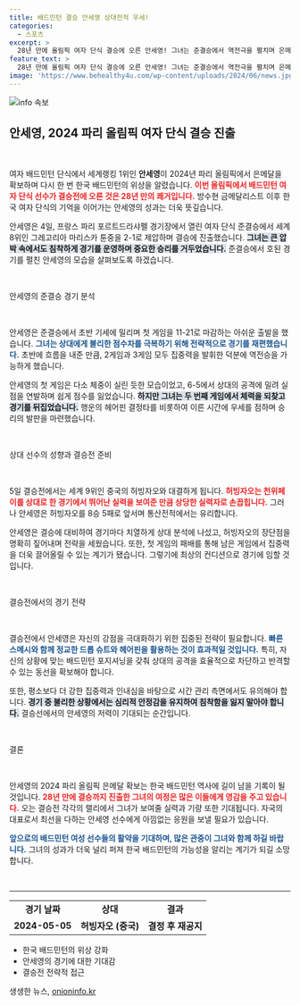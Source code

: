 ```yaml
---
title: 배드민턴 결승 안세영 상대전적 우세!
categories:
  - 스포츠
excerpt: >
  28년 만에 올림픽 여자 단식 결승에 오른 안세영! 그녀는 준결승에서 역전극을 펼치며 은메달 확보. 결승전의 상대는 허빙자오로, 치열한 승부가 예상된다. 클릭해서 자세한 소식을 확인하세요!
feature_text: >
  28년 만에 올림픽 여자 단식 결승에 오른 안세영! 그녀는 준결승에서 역전극을 펼치며 은메달 확보. 결승전의 상대는 허빙자오로, 치열한 승부가 예상된다. 클릭해서 자세한 소식을 확인하세요!
image: 'https://www.behealthy4u.com/wp-content/uploads/2024/06/news.jpg'
---
```


<p><img src="https://www.behealthy4u.com/wp-content/uploads/2024/06/news.jpg" alt="info 속보" /></p>

<h2 data-ke-size="size26">안세영, 2024 파리 올림픽 여자 단식 결승 진출</h2>

<p data-ke-size="size16">&nbsp;</p>

<p>여자 배드민턴 단식에서 세계랭킹 1위인 <b>안세영</b>이 2024년 파리 올림픽에서 은메달을 확보하며 다시 한 번 한국 배드민턴의 위상을 알렸습니다. <b><span style="color: #ee2323;">이번 올림픽에서 배드민턴 여자 단식 선수가 결승전에 오른 것은 28년 만의 쾌거입니다.</span></b> 방수현 금메달리스트 이후 한국 여자 단식의 기억을 이어가는 안세영의 성과는 더욱 뜻깊습니다. </p>

<p>안세영은 4일, 프랑스 파리 포르트드라샤펠 경기장에서 열린 여자 단식 준결승에서 세계 8위인 그레고리아 마리스카 툰중을 2-1로 제압하며 결승에 진출했습니다. <b><span style="background-color: #21538527;">그녀는 큰 압박 속에서도 침착하게 경기를 운영하며 중요한 승리를 거두었습니다.</span></b> 준결승에서 호된 경기를 펼친 안세영의 모습을 살펴보도록 하겠습니다.</p>

<p data-ke-size="size16">&nbsp;</p>

<p>안세영의 준결승 경기 분석 </p>

<p data-ke-size="size16">&nbsp;</p>

<p>안세영은 준결승에서 초반 기세에 밀리며 첫 게임을 11-21로 마감하는 아쉬운 출발을 했습니다. <b><span style="color: #1a5490;">그녀는 상대에게 불리한 점수차를 극복하기 위해 전략적으로 경기를 재편했습니다.</span></b> 초반에 흐름을 내준 만큼, 2게임과 3게임 모두 집중력을 발휘한 덕분에 역전승을 가능하게 했습니다. </p>

<p>안세영의 첫 게임은 다소 체중이 실린 듯한 모습이었고, 6-5에서 상대의 공격에 밀려 실점을 연발하며 쉽게 점수를 잃었습니다. <b><span style="background-color: #21538527;">하지만 그녀는 두 번째 게임에서 체력을 되찾고 경기를 뒤집었습니다.</span></b> 행운의 헤어핀 결정타를 비롯하여 이른 시간에 우세를 점하며 승리의 발판을 마련했습니다. </p>

<p data-ke-size="size16">&nbsp;</p>

<p>상대 선수의 성향과 결승전 준비 </p>

<p data-ke-size="size16">&nbsp;</p>

<p>5일 결승전에서는 세계 9위인 중국의 허빙자오와 대결하게 됩니다. <b><span style="color: #ee2323;">허빙자오는 천위페이를 상대로 한 경기에서 뛰어난 실력을 보여준 만큼 상당한 실력자로 손꼽힙니다.</span></b> 그러나 안세영은 허빙자오를 8승 5패로 앞서며 통산전적에서는 유리합니다. </p>

<p>안세영은 결승에 대비하여 경기마다 치열하게 상대 분석에 나섰고, 허빙자오의 장단점을 명확히 짚어내며 전략을 세웠습니다. 또한, 첫 게임의 패배를 통해 남은 게임에서 집중력을 더욱 끌어올릴 수 있는 계기가 됐습니다. 그렇기에 최상의 컨디션으로 경기에 임할 것입니다.</p>

<p data-ke-size="size16">&nbsp;</p>

<p>결승전에서의 경기 전략 </p>

<p data-ke-size="size16">&nbsp;</p>

<p>결승전에서 안세영은 자신의 강점을 극대화하기 위한 집중된 전략이 필요합니다. <b><span style="color: #1a5490;">빠른 스메시와 함께 정교한 드롭 슈트와 헤어핀을 활용하는 것이 효과적일 것입니다.</span></b> 특히, 자신의 상황에 맞는 배드민턴 포지셔닝을 갖춰 상대의 공격을 효율적으로 차단하고 반격할 수 있는 동선을 확보해야 합니다. </p>

<p>또한, 평소보다 더 강한 집중력과 인내심을 바탕으로 시간 관리 측면에서도 유의해야 합니다. <b><span style="background-color: #21538527;">경기 중 불리한 상황에서는 심리적 안정감을 유지하여 침착함을 잃지 말아야 합니다.</span></b> 결승선에서의 안세영의 저력이 기대되는 순간입니다. </p>

<p data-ke-size="size16">&nbsp;</p>

<p>결론 </p>

<p data-ke-size="size16">&nbsp;</p>

<p>안세영의 2024 파리 올림픽 은메달 확보는 한국 배드민턴 역사에 길이 남을 기록이 될 것입니다. <b><span style="color: #ee2323;">28년 만에 결승까지 진출한 그녀의 여정은 많은 이들에게 영감을 주고 있습니다.</span></b> 오는 결승전 각각의 랠리에서 그녀가 보여줄 실력과 기량 또한 기대됩니다. 자국의 대표로서 최선을 다하는 안세영 선수에게 아낌없는 응원을 보낼 필요가 있습니다. </p>

<p><b><span style="color: #1a5490;">앞으로의 배드민턴 여성 선수들의 활약을 기대하며, 많은 관중이 그녀와 함께 하길 바랍니다.</span></b> 그녀의 성과가 더욱 널리 퍼져 한국 배드민턴의 가능성을 알리는 계기가 되길 소망합니다. </p>

<p data-ke-size="size16">&nbsp;</p>

<hr>

<table style="border-collapse: collapse; width: 100%;">
    <tbody>
        <tr>
            <td style="text-align: center; height: 17px;"><b>경기 날짜</b></td>
            <td style="text-align: center; height: 17px;"><b>상대</b></td>
            <td style="text-align: center; height: 17px;"><b>결과</b></td>
        </tr>
        <tr>
            <td style="text-align: center; height: 17px;"><b>2024-05-05</b></td>
            <td style="text-align: center; height: 17px;"><b>허빙자오 (중국)</b></td>
            <td style="text-align: center; height: 17px;"><b>결정 후 재공지</b></td>
        </tr>
    </tbody>
</table>

<ul>
    <li>한국 배드민턴의 위상 강화</li>
    <li>안세영의 경기에 대한 기대감</li>
    <li>결승전 전략적 접근</li>
</ul>
생생한 뉴스, <a href="https://onioninfo.kr" rel="dofollow">onioninfo.kr</a>


